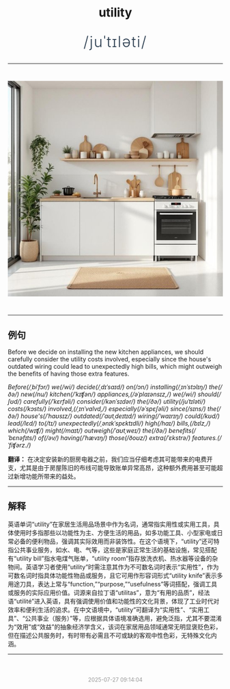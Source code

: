 <div align="center">

# utility

<div style="margin: 30px 0;">
<h1 style="font-size: 2.5em; font-weight: 300; letter-spacing: 2px; margin: 0; color: #2c3e50;">
/juˈtɪləti/
</h1>
</div>

</div>

---

<div align="center" style="margin: 40px 0;">

![utility](images/utility.png)

</div>

---

## 例句

Before we decide on installing the new kitchen appliances, we should carefully consider the utility costs involved, especially since the house's outdated wiring could lead to unexpectedly high bills, which might outweigh the benefits of having those extra features.

*Before(/ˌbiˈfɔr/) we(/wi/) decide(/ˌdɪˈsaɪd/) on(/ɔn/) installing(/ˌɪnˈstɔlɪŋ/) the(/ðə/) new(/nu/) kitchen(/ˈkɪʧən/) appliances,(/əˈplaɪənsɪz,/) we(/wi/) should(/ʃʊd/) carefully(/ˈkɛrfəli/) consider(/kənˈsɪdər/) the(/ðə/) utility(/juˈtɪləti/) costs(/kɔsts/) involved,(/ˌɪnˈvɑlvd,/) especially(/əˈspɛʃəli/) since(/sɪns/) the(/ðə/) house's(/ˈhaʊsɪz/) outdated(/ˈaʊtˌdeɪtɪd/) wiring(/ˈwaɪrɪŋ/) could(/kʊd/) lead(/lɛd/) to(/tɪ/) unexpectedly(/ˌənɪkˈspɛktɪdli/) high(/haɪ/) bills,(/bɪlz,/) which(/wɪʧ/) might(/maɪt/) outweigh(/ˈaʊtˌweɪ/) the(/ðə/) benefits(/ˈbɛnəfɪts/) of(/əv/) having(/ˈhævɪŋ/) those(/ðoʊz/) extra(/ˈɛkstrə/) features.(/ˈfiʧərz./)*

**翻译：** 在决定安装新的厨房电器之前，我们应当仔细考虑其可能带来的电费开支，尤其是由于房屋陈旧的布线可能导致账单异常高昂，这种额外费用甚至可能超过新增功能所带来的益处。

---

## 解释

英语单词“utility”在家居生活用品场景中作为名词，通常指实用性或实用工具，具体使用时多指那些以功能性为主、方便生活的用品，如多功能工具、小型家电或日常必备的便利物品，强调其实际效用而非装饰性。在这个语境下，“utility”还可特指公共事业服务，如水、电、气等，这些是家庭正常生活的基础设施，常见搭配有“utility bill”指水电煤气账单，“utility room”指存放洗衣机、热水器等设备的杂物间。英语学习者使用“utility”时需注意其作为不可数名词时表示“实用性”，作为可数名词时指具体功能性物品或服务，且它可用作形容词形式“utility knife”表示多用途刀具，表达上常与“function,”“purpose,”“usefulness”等词搭配，强调工具或服务的实际应用价值。词源来自拉丁语“utilitas”，意为“有用的品质”，经法语“utilité”进入英语，具有强调使用价值和功能性的文化背景，体现了工业时代对效率和便利生活的追求。在中文语境中，“utility”可翻译为“实用性”、“实用工具”、“公共事业（服务）”等，应根据具体语境准确选用，避免泛指，尤其不要混淆为“效用”或“效益”的抽象经济学含义，该词在家居用品领域通常无明显褒贬色彩，但在描述公共服务时，有时带有必需且不可或缺的客观中性色彩，无特殊文化内涵。


---

<div align="center" style="margin-top: 50px;">
<small style="color: #999; font-size: 0.9em;">2025-07-27 09:14:04</small>
</div>
